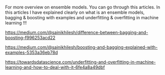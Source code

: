For more overview on ensemble models. You can go through this articles. In this articles I have explained clearly on what is an ensemble models, bagging & boosting with examples and underfitting & overfitting in machine learning !!! 

https://medium.com/@sainikhilesh/difference-between-bagging-and-boosting-f996253acd22

https://medium.com/@sainikhilesh/boosting-and-bagging-explained-with-examples-5353a36eb78d

https://towardsdatascience.com/underfitting-and-overfitting-in-machine-learning-and-how-to-deal-with-it-6fe4a8a49dbf
